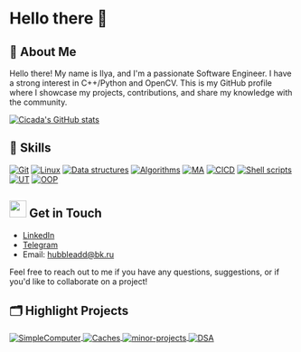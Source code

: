 # Hello there 👋

## 📝 About Me
Hello there! My name is Ilya, and I'm a passionate Software Engineer. I have a strong interest in C++/Python and OpenCV. This is my GitHub profile where I showcase my projects, contributions, and share my knowledge with the community.

[![Cicada's GitHub stats](https://github-readme-stats.vercel.app/api?username=cicada44)](https://github.com/cicada44/github-readme-stats)

## 🔧 Skills

[![Git](https://camo.githubusercontent.com/08de93fd7881a51f3f055f82232ea6725aa24739b5b96fa79e2544d4d9ea7537/68747470733a2f2f696d672e736869656c64732e696f2f62616467652f6769742532302d2532334630353033332e7376673f267374796c653d666c6174266c6f676f3d676974266c6f676f436f6c6f723d7768697465)](https://github.com/cicada44)
[![Linux](https://camo.githubusercontent.com/696143c308653f828bec33982648e1b09ca352fb788bae31ec717ec1146e6cee/68747470733a2f2f696d672e736869656c64732e696f2f62616467652f6c696e75782d4643433632343f7374796c653d666c6174266c6f676f3d6c696e7578266c6f676f436f6c6f723d626c61636b)](https://github.com/cicada44)
[![Data structures](https://camo.githubusercontent.com/ce77c51037e190c2b0bff154ee178b8a1dad5f4060d550af9e5ccdbf4a6f53af/68747470733a2f2f696d672e736869656c64732e696f2f62616467652f2d64617461253230737472756374757265732d626c7565)](https://github.com/cicada44)
[![Algorithms](https://camo.githubusercontent.com/bf14ec6679440cabbafa456ceaf56ba979e396ea9f9cbd43d6d18c4770e7bb60/68747470733a2f2f696d672e736869656c64732e696f2f62616467652f2d616c676f726974686d732d626c7565)](https://github.com/cicada44)
[![MA](https://camo.githubusercontent.com/4e938f394af9f2697c2a36086b7510c0b54efa4704132eab7a929448f358a183/68747470733a2f2f696d672e736869656c64732e696f2f62616467652f2d6d617468253230616e616c797369732d626c7565)](https://github.com/cicada44)
[![CICD](https://camo.githubusercontent.com/70cbdcc9b0ef3680f1455f664eb548f40739beb361cbb27a5810f87fa2aea1f9/68747470733a2f2f696d672e736869656c64732e696f2f62616467652f43492f43442d2532333132313031312e7376673f7374796c653d666c6174266c6f676f3d676974687562266c6f676f436f6c6f723d7768697465)](https://github.com/cicada44)
[![Shell scripts](https://camo.githubusercontent.com/3c1b72946857c665cbab8835da96161b70935d8bf8f06bb0cea9e7b4d8eb20fa/68747470733a2f2f696d672e736869656c64732e696f2f62616467652f7368656c6c5f7363726970742532302d2532333132313031312e7376673f267374796c653d666c6174266c6f676f3d676e752d62617368266c6f676f436f6c6f723d7768697465)](https://github.com/cicada44)
[![UT](https://camo.githubusercontent.com/4fbe472603da08a3212753f9951b9bbe7b724400ac0442f9abb23dcdfffc2d76/68747470733a2f2f696d672e736869656c64732e696f2f62616467652f2d756e697425323074657374696e672d627269676874677265656e)](https://github.com/cicada44)
[![OOP](https://camo.githubusercontent.com/38df5ffd2d009ab56b459d0bb01bf50477c98512844d3ad06f0fa9ad1213cfc3/68747470733a2f2f696d672e736869656c64732e696f2f62616467652f2d4f4f502d627269676874677265656e)](https://github.com/cicada44)

## <img height=30 src="https://github.githubassets.com/images/icons/emoji/unicode/1f4eb.png"/> Get in Touch
- [LinkedIn](https://www.linkedin.com/in/ilya-kireyev-984675273/)
- [Telegram](https://t.me/cicada44)
- Email: hubbleadd@bk.ru

Feel free to reach out to me if you have any questions, suggestions, or if you'd like to collaborate on a project!

## 🗂️ Highlight Projects

<a href="https://github.com/cicada44/SimpleComputer">
  <img align="center" src="" alt="SimpleComputer" />
</a>
<a href="https://github.com/Caches">
  <img align="center" src="https://github-readme-stats.vercel.app/api/pin/?username=cicada44&repo=caches&show_icons=true&line_height=27&title_color=6aa6f8&text_color=8a919a&icon_color=6aa6f8&bg_color=22272e" alt="Caches" />
</a>
<a href="https://github.com/minor-projects">
  <img align="center" src="https://github-readme-stats.vercel.app/api/pin/?username=cicada44&repo=minor-projects&show_icons=true&line_height=27&title_color=6aa6f8&text_color=8a919a&icon_color=6aa6f8&bg_color=22272e" alt="minor-projects" />
</a>
<a href="https://github.com/DSA">
  <img align="center" src="https://github-readme-stats.vercel.app/api/pin/?username=cicada44&repo=DSA&show_icons=true&line_height=27&title_color=6aa6f8&text_color=8a919a&icon_color=6aa6f8&bg_color=22272e" alt="DSA" />
</a>

